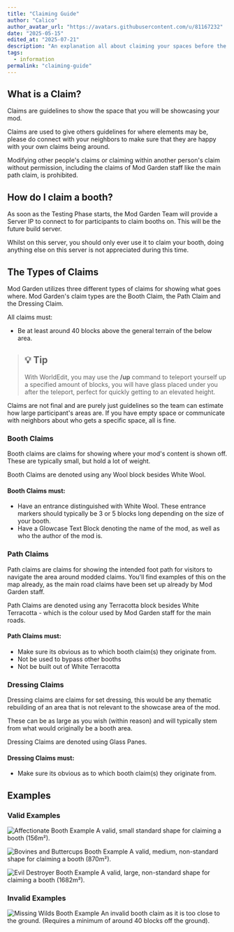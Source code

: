 ```yaml
---
title: "Claiming Guide"
author: "Calico"
author_avatar_url: "https://avatars.githubusercontent.com/u/81167232"
date: "2025-05-15"
edited_at: "2025-07-21"
description: "An explanation all about claiming your spaces before the building period."
tags:
  - information
permalink: "claiming-guide"
---
```


## What is a Claim?

Claims are guidelines to show the space that you will be showcasing your mod. 

Claims are used to give others guidelines for where elements may be, please do connect with your neighbors to make sure that they are happy with your own claims being around.

Modifying other people's claims or claiming within another person's claim without permission, including the claims of Mod Garden staff like the main path claim, is prohibited.

## How do I claim a booth?
As soon as the Testing Phase starts, the Mod Garden Team will provide a Server IP to connect to for participants to claim booths on. This will be the future build server.

Whilst on this server, you should only ever use it to claim your booth, doing anything else on this server is not appreciated during this time.

## The Types of Claims

Mod Garden utilizes three different types of claims for showing what goes where.
Mod Garden's claim types are the Booth Claim, the Path Claim and the Dressing Claim.

All claims must:
- Be at least around 40 blocks above the general terrain of the below area.

> ## 💡 Tip
> 
> With WorldEdit, you may use the **/up** command to teleport yourself up a specified amount of blocks, you will have glass placed under you after the teleport, perfect for quickly getting to an elevated height.

Claims are not final and are purely just guidelines so the team can estimate how large participant's areas are. If you have empty space or communicate with neighbors about who gets a specific space, all is fine.

### Booth Claims

Booth claims are claims for showing where your mod's content is shown off. These are typically small, but hold a lot of weight.

Booth Claims are denoted using any Wool block besides White Wool.

#### Booth Claims must:
- Have an entrance distinguished with White Wool. These entrance markers should typically be 3 or 5 blocks long depending on the size of your booth.
- Have a Glowcase Text Block denoting the name of the mod, as well as who the author of the mod is.

### Path Claims

Path claims are claims for showing the intended foot path for visitors to navigate the area around modded claims. You'll find examples of this on the map already, as the main road claims have been set up already by Mod Garden staff.

Path Claims are denoted using any Terracotta block besides White Terracotta - which is the colour used by Mod Garden staff for the main roads.

#### Path Claims must:
- Make sure its obvious as to which booth claim(s) they originate from.
- Not be used to bypass other booths
- Not be built out of White Terracotta

### Dressing Claims

Dressing claims are claims for set dressing, this would be any thematic rebuilding of an area that is not relevant to the showcase area of the mod.

These can be as large as you wish (within reason) and will typically stem from what would originally be a booth area.

Dressing Claims are denoted using Glass Panes.

#### Dressing Claims must:
- Make sure its obvious as to which booth claim(s) they originate from.

## Examples

### Valid Examples

![Affectionate Booth Example](/images/blog/affectionate_booth_example.png)
A valid, small standard shape for claiming a booth (156m²).

![Bovines and Buttercups Booth Example](/images/blog/bovines_booth_example.png)
A valid, medium, non-standard shape for claiming a booth (870m²).

![Evil Destroyer Booth Example](/images/blog/evil_destroyer_booth_example.png)
A valid, large, non-standard shape for claiming a booth (1682m²).

### Invalid Examples

![Missing Wilds Booth Example](/images/blog/missing_wilds_booth_example.png)
An invalid booth claim as it is too close to the ground. (Requires a minimum of around 40 blocks off the ground).
